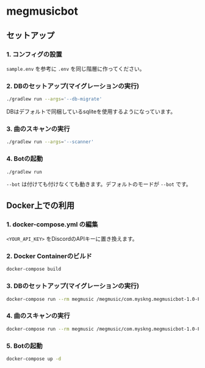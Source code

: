# megmusicbot
## セットアップ
### 1. コンフィグの設置
`sample.env` を参考に `.env` を同じ階層に作ってください。

### 2. DBのセットアップ(マイグレーションの実行)
```bash
./gradlew run --args='--db-migrate'
```
DBはデフォルトで同梱しているsqliteを使用するようになっています。

### 3. 曲のスキャンの実行
```bash
./gradlew run --args='--scanner'
```

### 4. Botの起動
```bash
./gradlew run
```

`--bot` は付けても付けなくても動きます。デフォルトのモードが `--bot` です。

## Docker上での利用
### 1. docker-compose.yml の編集
`<YOUR_API_KEY>` をDiscordのAPIキーに置き換えます。

### 2. Docker Containerのビルド
```bash
docker-compose build
```

### 3. DBのセットアップ(マイグレーションの実行)
```bash
docker-compose run --rm megmusic /megmusic/com.myskng.megmusicbot-1.0-FAIRY_STARS-all.jar --db-migrate
```

### 4. 曲のスキャンの実行
```bash
docker-compose run --rm megmusic /megmusic/com.myskng.megmusicbot-1.0-FAIRY_STARS-all.jar --scanner
```

### 5. Botの起動
```bash
docker-compose up -d
```
